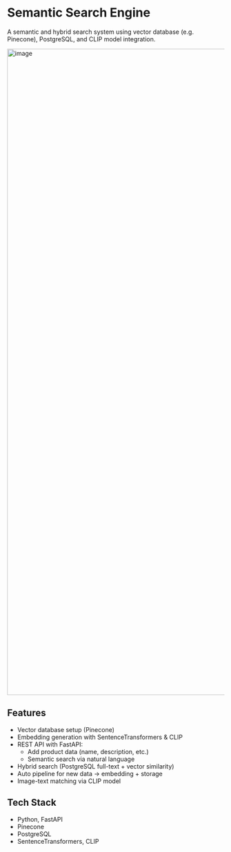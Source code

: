 # Semantic Search Engine

A semantic and hybrid search system using vector database (e.g. Pinecone), PostgreSQL, and CLIP model integration.

<img width="3000" height="1500" alt="image" src="https://github.com/user-attachments/assets/c5b73857-82aa-4bac-beca-083bc9827ce6" />

## Features

- Vector database setup (Pinecone)
- Embedding generation with SentenceTransformers & CLIP
- REST API with FastAPI:
  - Add product data (name, description, etc.)
  - Semantic search via natural language
- Hybrid search (PostgreSQL full-text + vector similarity)
- Auto pipeline for new data → embedding + storage
- Image-text matching via CLIP model

## Tech Stack

- Python, FastAPI
- Pinecone 
- PostgreSQL
- SentenceTransformers, CLIP
